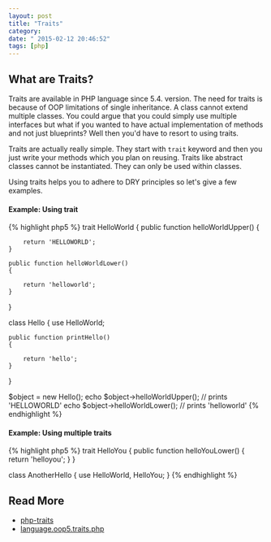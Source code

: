 ```yaml
---
layout: post
title: "Traits"
category: 
date: " 2015-02-12 20:46:52"
tags: [php]
---
```


## What are Traits?

Traits are available in PHP language since 5.4. version. The need for traits is because of OOP limitations of single
inheritance. A class cannot extend multiple classes. You could argue that you could simply use multiple interfaces but
what if you wanted to have actual implementation of methods and not just blueprints? Well then you'd have to resort to
using traits.

Traits are actually really simple. They start with <code>trait</code> keyword and then you just write your methods
which you plan on reusing. Traits like abstract classes cannot be instantiated. They can only be used within classes.

Using traits helps you to adhere to DRY principles so let's give a few examples.


#### Example: Using trait

{% highlight php5 %}
trait HelloWorld
{
    public function helloWorldUpper()
    {

        return 'HELLOWORLD';
    }

    public function helloWorldLower()
    {

        return 'helloworld';
    }
}


class Hello
{
    use HelloWorld;

    public function printHello()
    {

        return 'hello';
    }
}

$object = new Hello();
echo $object->helloWorldUpper(); // prints 'HELLOWORLD'
echo $object->helloWorldLower(); // prints 'helloworld'
{% endhighlight %}

#### Example: Using multiple traits

{% highlight php5 %}
trait HelloYou
{
    public function helloYouLower()
    {
        return 'helloyou';
    }
}

class AnotherHello
{
    use HelloWorld, HelloYou;
}
{% endhighlight %}

## Read More

* [php-traits](http://culttt.com/2014/06/25/php-traits/)
* [language.oop5.traits.php](http://php.net/manual/en/language.oop5.traits.php)